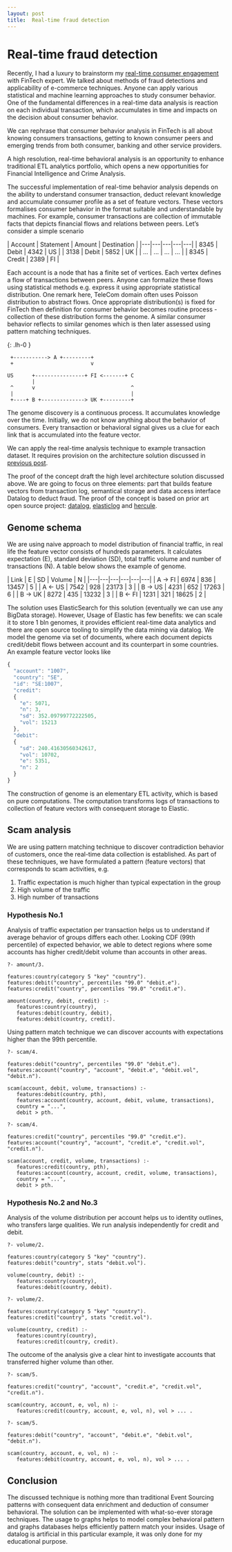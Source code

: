 ```yaml
---
layout: post
title:  Real-time fraud detection
---
```


# Real-time fraud detection

Recently, I had a luxury to brainstorm my [real-time consumer engagement](/2015/03/17/real-time-consumer-engagement.html) with FinTech expert. We talked about methods of fraud detections and applicability of e-commerce techniques. Anyone can apply various statistical and machine learning approaches to study consumer behavior. One of the fundamental differences in a real-time data analysis is reaction on each individual transaction, which accumulates in time and impacts on the decision about consumer behavior.

We can rephrase that consumer behavior analysis in FinTech is all about knowing consumers transactions, getting to known consumer peers and emerging trends from both consumer, banking and other service providers.

A high resolution, real-time behavioral analysis is an opportunity to enhance traditional ETL analytics portfolio, which opens a new opportunities for Financial Intelligence and Crime Analysis.

The successful implementation of real-time behavior analysis depends on the ability to understand consumer transaction, deduct relevant knowledge and accumulate consumer profile as a set of feature vectors. These vectors formalises consumer behavior in the format suitable and understandable by machines. For example, consumer transactions are collection of immutable facts that depicts financial flows and relations between peers. Let’s consider a simple scenario


| Account | Statement | Amount | Destination |
|---|---|---|---|---|
| 8345 | Debit | 4342 | US |
| 3138 | Debit | 5852 | UK |
| ... | ...  | ... | ... |
| 8345 | Credit | 2389 | FI |


Each account is a node that has a finite set of vertices. Each vertex defines a flow of transactions between peers. Anyone can formalize these flows using statistical methods e.g. express it using appropriate statistical distribution. One remark here, TeleCom domain often uses Poisson distribution to abstract flows. Once appropriate distribution(s) is fixed for FinTech then definition for consumer behavior becomes routine process - collection of these distribution forms the genome. A similar consumer behavior reflects to similar genomes which is then later assessed using pattern matching techniques.


{: .lh-0 }
```
 +-----------> A +---------+
 +                         v

US      +----------------+ FI <-------+ C
        |
 ^      v                               ^
 |                                      |
 +----+ B +--------------> UK +---------+

```

The genome discovery is a continuous process. It accumulates knowledge over the time. Initially, we do not know anything about the behavior of consumers. Every transaction or behavioral signal gives us a clue for each link that is accumulated into the feature vector.


We can apply the real-time analysis technique to example transaction dataset. It requires provision on the architecture solution discussed in [previous post](/2015/03/17/real-time-consumer-engagement.html).

The proof of the concept draft the high level architecture solution discussed above. We are going to focus on three elements: part that builds feature vectors from transaction log, semantical storage and data access interface Datalog to deduct fraud. The proof of the concept is based on prior art open source project: [datalog](https://github.com/fogfish/datalog), [elasticlog](https://github.com/fogfish/elastic) and [hercule](https://github.com/fogfish/hercule).


## Genome schema

We are using naive approach to model distribution of financial traffic, in real life the feature vector consists of hundreds parameters. It calculates expectation (E), standard deviation (SD), total traffic volume and number of transactions (N). A table below shows the example of genome.

| Link | E | SD | Volume | N |
|---|---|---|---|---|---|
| A → FI | 6974 | 836 | 13457 | 5 |
| A ← US | 7542 | 928 | 23173 | 3 |
| B → US | 4231 | 652 | 17263 | 6 |
| B → UK | 8272 | 435 | 13232 | 3 |
| B ← FI | 1231 | 321 | 18625 | 2 |


The solution uses ElasticSearch for this solution (eventually we can use any BigData storage). However, Usage of Elastic has few benefits: we can scale it to store 1 bln genomes, it provides efficient real-time data analytics and there are open source tooling to simplify the data mining via datalog. We model the genome via set of documents, where each document depicts credit/debit flows between account and its counterpart in some countries. An example feature vector looks like

```javascript
{
  "account": "1007",
  "country": "SE",
  "id": "SE:1007",
  "credit": 
  {
    "e": 5071,
    "n": 3,
    "sd": 352.09799772222505,
    "vol": 15213
  },
  "debit": 
  {
    "sd": 240.41630560342617,
    "vol": 10702,
    "e": 5351,
    "n": 2
  }
}
```

The construction of genome is an elementary ETL activity, which is based on pure computations. The computation transforms logs of transactions to collection of feature vectors with consequent storage to Elastic.

## Scam analysis

We are using pattern matching technique to discover contradiction behavior of customers, once the real-time data collection is established. As part of these techniques, we have formulated a pattern (feature vectors) that corresponds to scam activities, e.g.
1. Traffic expectation is much higher than typical expectation in the group
2. High volume of the traffic 
3. High number of transactions

### Hypothesis No.1


Analysis of traffic expectation per transaction helps us to understand if average behavior of groups differs each other. Looking CDF (99th percentile) of expected behavior, we able to detect regions where some accounts has higher credit/debit volume than accounts in other areas. 

```
?- amount/3.

features:country(category 5 "key" "country").
features:debit("country", percentiles "99.0" "debit.e").
features:credit("country", percentiles "99.0" "credit.e").

amount(country, debit, credit) :-
   features:country(country),
   features:debit(country, debit),
   features:debit(country, credit).
```

Using pattern match technique we can discover accounts with expectations higher than the 99th percentile.

```
?- scam/4.

features:debit("country", percentiles "99.0" "debit.e").
features:account("country", "account", "debit.e", "debit.vol", "debit.n").

scam(account, debit, volume, transactions) :-
   features:debit(country, pth),
   features:account(country, account, debit, volume, transactions),
   country = "...",
   debit > pth.
```

```
?- scam/4.

features:credit("country", percentiles "99.0" "credit.e").
features:account("country", "account", "credit.e", "credit.vol", "credit.n").

scam(account, credit, volume, transactions) :-
   features:credit(country, pth),
   features:account(country, account, credit, volume, transactions),
   country = "...",
   debit > pth.
```

### Hypothesis No.2 and No.3

Analysis of the volume distribution per account helps us to identity outlines, who transfers large qualities. We run analysis independently for credit and debit. 

```
?- volume/2.

features:country(category 5 "key" "country").
features:debit("country", stats "debit.vol").

volume(country, debit) :-
   features:country(country),
   features:debit(country, debit).
```

```
?- volume/2.

features:country(category 5 "key" "country").
features:credit("country", stats "credit.vol").

volume(country, credit) :-
   features:country(country),
   features:credit(country, credit).
```

The outcome of the analysis give a clear hint to investigate accounts that transferred higher volume than other.

```
?- scam/5.

features:credit("country", "account", "credit.e", "credit.vol", "credit.n").

scam(country, account, e, vol, n) :-
   features:credit(country, account, e, vol, n), vol > ... .
```

```
?- scam/5.

features:debit("country", "account", "debit.e", "debit.vol", "debit.n").

scam(country, account, e, vol, n) :-
   features:debit(country, account, e, vol, n), vol > ... .
```

## Conclusion

The discussed technique is nothing more than traditional Event Sourcing patterns with consequent data enrichment and deduction of consumer behavioral. The solution can be implemented with what-so-ever storage techniques. The usage to graphs helps to model complex behavioral pattern and graphs databases helps efficiently pattern match your insides. Usage of datalog is artificial in this particular example, it was only done for my educational purpose.



